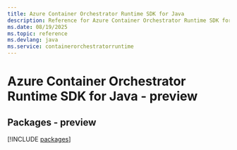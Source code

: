 ```yaml
---
title: Azure Container Orchestrator Runtime SDK for Java
description: Reference for Azure Container Orchestrator Runtime SDK for Java
ms.date: 08/19/2025
ms.topic: reference
ms.devlang: java
ms.service: containerorchestratorruntime
---
```

# Azure Container Orchestrator Runtime SDK for Java - preview
## Packages - preview
[!INCLUDE [packages](container-orchestrator-runtime-index.md)]